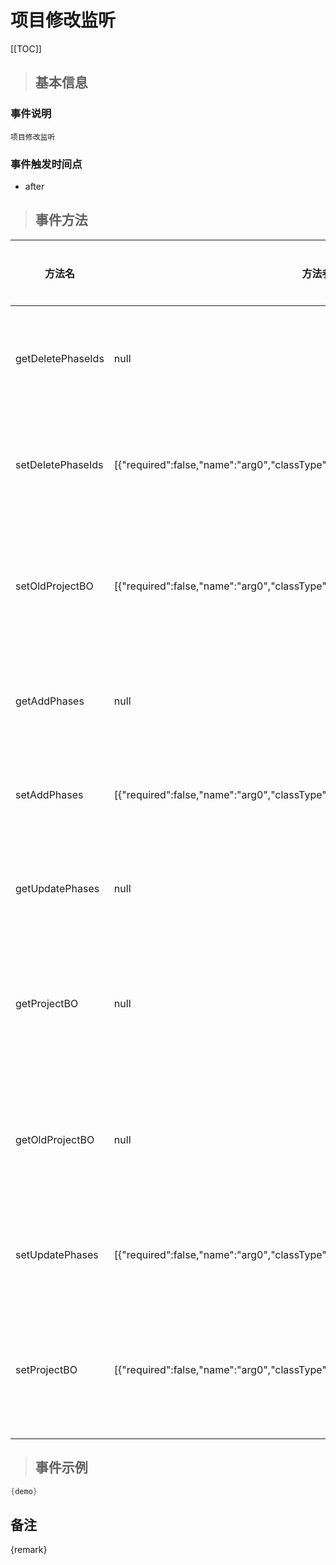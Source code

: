 # 项目修改监听

[[TOC]]

>## 基本信息

### 事件说明
```text
项目修改监听
```

### 事件触发时间点
- after

>## 事件方法

方法名 | 方法参数 | 方法返回值 | 版本 | 参数描述
 --- | --- | --- | --- | --- 
getDeletePhaseIds|null|java.util.List|获取删除阶段id
setDeletePhaseIds|[{"required":false,"name":"arg0","classType":"java.util.List"}]|void|设置删除阶段id
setOldProjectBO|[{"required":false,"name":"arg0","classType":"com.seeyon.apps.project.bo.ProjectBO"}]|void|设置修改前的项目BO
getAddPhases|null|java.util.List|获取添加阶段
setAddPhases|[{"required":false,"name":"arg0","classType":"java.util.List"}]|void|设置添加阶段
getUpdatePhases|null|java.util.List|获取更新阶段
getProjectBO|null|com.seeyon.apps.project.bo.ProjectBO|获取修改后的项目BO
getOldProjectBO|null|com.seeyon.apps.project.bo.ProjectBO|获取修改前的项目BO
setUpdatePhases|[{"required":false,"name":"arg0","classType":"java.util.List"}]|void|设置更新阶段
setProjectBO|[{"required":false,"name":"arg0","classType":"com.seeyon.apps.project.bo.ProjectBO"}]|void|设置修改后的项目BO


> ## 事件示例

```java
{demo}
```

## 备注
{remark}